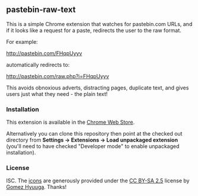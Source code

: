 ## pastebin-raw-text

This is a simple Chrome extension that watches for pastebin.com URLs, and
if it looks like a request for a paste, redirects the user to the raw
format.

For example:

<http://pastebin.com/FHqpUyyv>

automatically redirects to:

<http://pastebin.com/raw.php?i=FHqpUyyv>

This avoids obnoxious adverts, distracting pages, duplicate text, and gives
users just what they need - the plain text!

### Installation

This extension is available in the [Chrome Web
Store](https://chrome.google.com/webstore/detail/pastebin-raw-text/madpgppmbhecemnaicfpkokbookighmg).

Alternatively you can clone this repository then point at the checked out
directory from __Settings -> Extensions -> Load unpackaged extension__ (you'll
need to have checked "Developer mode" to enable unpackaged installation).

### License

ISC.  The
[icons](http://www.softicons.com/system-icons/hycons-icon-theme-by-gomez-hyuuga/mimetypes-text-plain-icon)
are generously provided under the [CC BY-SA
2.5](http://creativecommons.org/licenses/by-sa/2.5/) license by [Gomez
Hyuuga](http://www.softicons.com/designers/gomez-hyuuga).  Thanks!
